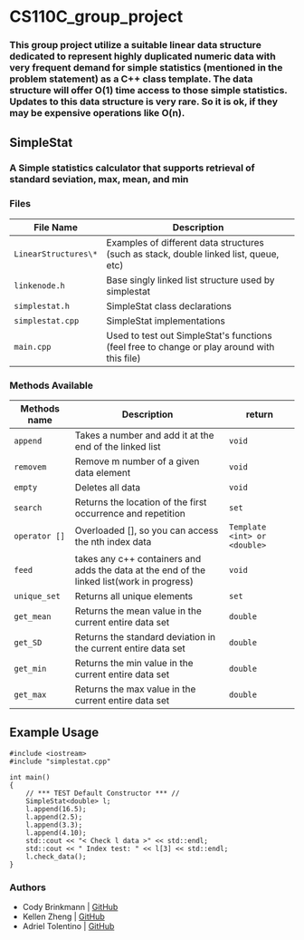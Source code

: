 # CS110C_group_project


### This group project utilize a suitable linear data structure dedicated to represent highly duplicated numeric data with very frequent demand for simple statistics (mentioned in the problem statement) as a C++ class template. The data structure will offer O(1) time access to those simple statistics. Updates to this data structure is very rare. So it is ok, if they may be expensive operations like O(n).


## SimpleStat
### A Simple statistics calculator that supports retrieval of standard seviation, max, mean, and min


### Files
File Name | Description
--- | ---
`LinearStructures\*` | Examples of different data structures (such as stack, double linked list, queue, etc)
`linkenode.h` | Base singly linked list structure used by simplestat
`simplestat.h` | SimpleStat class declarations
`simplestat.cpp` | SimpleStat implementations
`main.cpp` | Used to test out SimpleStat's functions (feel free to change or play around with this file)


### Methods Available
Methods name | Description | return
--- | --- | ---
`append` | Takes a number and add it at the end of the linked list | `void`
`removem` | Remove m number of a given data element | `void`
`empty` | Deletes all data | `void`
`search` | Returns the location of the first occurrence and repetition | `set`
`operator []` | Overloaded [], so you can access the nth index data | `Template <int> or <double>`
`feed` | takes any c++ containers and adds the data at the end of the linked list(work in progress) | `void`
`unique_set` | Returns all unique elements | `set`
`get_mean` | Returns the mean value in the current entire data set | `double`
`get_SD` | Returns the standard deviation in the current entire data set | `double`
`get_min` | Returns the min value in the current entire data set | `double`
`get_max` | Returns the max value in the current entire data set  | `double`


## Example Usage
```
#include <iostream>
#include "simplestat.cpp"

int main()
{
    // *** TEST Default Constructor *** //
    SimpleStat<double> l;
    l.append(16.5);
    l.append(2.5);
    l.append(3.3);
    l.append(4.10);
    std::cout << "< Check l data >" << std::endl;
    std::cout << " Index test: " << l[3] << std::endl;
    l.check_data();
}
```

### Authors
* Cody Brinkmann | [GitHub](https://github.com/CodyBrinkmann)
* Kellen Zheng | [GitHub](https://github.com/kellenzheng)
* Adriel Tolentino | [GitHub](https://github.com/adrielt07)
